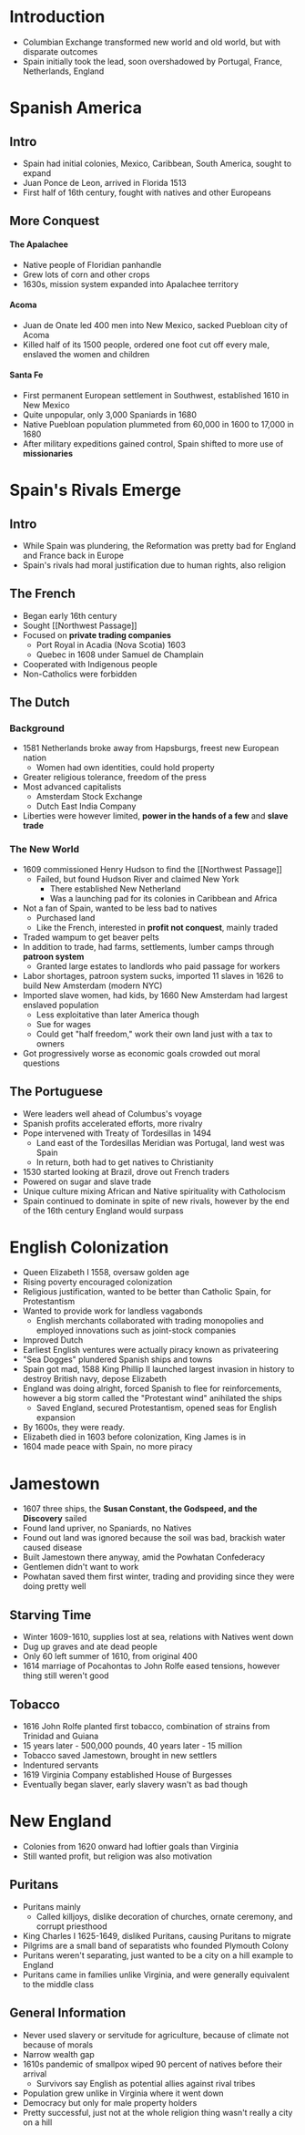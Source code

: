 # Introduction
* Columbian Exchange transformed new world and old world, but with disparate outcomes
* Spain initially took the lead, soon overshadowed by Portugal, France, Netherlands, England
# Spanish America
## Intro
* Spain had initial colonies, Mexico, Caribbean, South America, sought to expand
* Juan Ponce de Leon, arrived in Florida 1513
* First half of 16th century, fought with natives and other Europeans
## More Conquest
#### The Apalachee
* Native people of Floridian panhandle
* Grew lots of corn and other crops
* 1630s, mission system expanded into Apalachee territory
#### Acoma
* Juan de Onate led 400 men into New Mexico, sacked Puebloan city of Acoma
* Killed half of its 1500 people, ordered one foot cut off every male, enslaved the women and children
#### Santa Fe
* First permanent European settlement in Southwest, established 1610 in New Mexico
* Quite unpopular, only 3,000 Spaniards in 1680
* Native Puebloan population plummeted from 60,000 in 1600 to 17,000 in 1680
* After military expeditions gained control, Spain shifted to more use of **missionaries**
# Spain's Rivals Emerge
## Intro
* While Spain was plundering, the Reformation was pretty bad for England and France back in Europe
* Spain's rivals had moral justification due to human rights, also religion
## The French
* Began early 16th century
* Sought [[Northwest Passage]]
* Focused on **private trading companies**
	* Port Royal in Acadia (Nova Scotia) 1603
	* Quebec in 1608 under Samuel de Champlain
* Cooperated with Indigenous people
* Non-Catholics were forbidden
## The Dutch
### Background
* 1581 Netherlands broke away from Hapsburgs, freest new European nation
	* Women had own identities, could hold property
* Greater religious tolerance, freedom of the press
* Most advanced capitalists
	* Amsterdam Stock Exchange
	* Dutch East India Company
* Liberties were however limited, **power in the hands of a few** and **slave trade**
### The New World
* 1609 commissioned Henry Hudson to find the [[Northwest Passage]]
	* Failed, but found Hudson River and claimed New York
		* There established New Netherland
		* Was a launching pad for its colonies in Caribbean and Africa
* Not a fan of Spain, wanted to be less bad to natives
	* Purchased land
	* Like the French, interested in **profit not conquest**, mainly traded
* Traded wampum to get beaver pelts
* In addition to trade, had farms, settlements, lumber camps through **patroon system**
	* Granted large estates to landlords who paid passage for workers
* Labor shortages, patroon system sucks, imported 11 slaves in 1626 to build New Amsterdam (modern NYC)
* Imported slave women, had kids, by 1660 New Amsterdam had largest enslaved population
	* Less exploitative than later America though
	* Sue for wages
	* Could get "half freedom," work their own land just with a tax to owners
* Got progressively worse as economic goals crowded out moral questions
## The Portuguese
* Were leaders well ahead of Columbus's voyage
* Spanish profits accelerated efforts, more rivalry
* Pope intervened with Treaty of Tordesillas in 1494
	* Land east of the Tordesillas Meridian was Portugal, land west was Spain
	* In return, both had to get natives to Christianity
* 1530 started looking at Brazil, drove out French traders
* Powered on sugar and slave trade
* Unique culture mixing African and Native spirituality with Catholocism
* Spain continued to dominate in spite of new rivals, however by the end of the 16th century England would surpass
# English Colonization
* Queen Elizabeth I 1558, oversaw golden age
* Rising poverty encouraged colonization
* Religious justification, wanted to be better than Catholic Spain, for Protestantism
* Wanted to provide work for landless vagabonds
	* English merchants collaborated with trading monopolies and employed innovations such as joint-stock companies
* Improved Dutch
* Earliest English ventures were actually piracy known as privateering
* "Sea Dogges" plundered Spanish ships and towns
* Spain got mad, 1588 King Phillip II launched largest invasion in history to destroy British navy, depose Elizabeth
* England was doing alright, forced Spanish to flee for reinforcements, however a big storm called the "Protestant wind" anihilated the ships
	* Saved England, secured Protestantism, opened seas for English expansion
* By 1600s, they were ready.
* Elizabeth died in 1603 before colonization, King James is in
* 1604 made peace with Spain, no more piracy
# Jamestown
* 1607 three ships, the **Susan Constant, the Godspeed, and the Discovery** sailed 
* Found land upriver, no Spaniards, no Natives
* Found out land was ignored because the soil was bad, brackish water caused disease
* Built Jamestown there anyway, amid the Powhatan Confederacy
* Gentlemen didn't want to work
* Powhatan saved them first winter, trading and providing since they were doing pretty well
## Starving Time
* Winter 1609-1610, supplies lost at sea, relations with Natives went down
* Dug up graves and ate dead people
* Only 60 left summer of 1610, from original 400
* 1614 marriage of Pocahontas to John Rolfe eased tensions, however thing still weren't good
## Tobacco
* 1616 John Rolfe planted first tobacco, combination of strains from Trinidad and Guiana
* 15 years later - 500,000 pounds, 40 years later - 15 million
* Tobacco saved Jamestown, brought in new settlers
* Indentured servants
* 1619 Virginia Company established House of Burgesses
* Eventually began slaver, early slavery wasn't as bad though
# New England
* Colonies from 1620 onward had loftier goals than Virginia
* Still wanted profit, but religion was also motivation
## Puritans
* Puritans mainly
	* Called killjoys, dislike decoration of churches, ornate ceremony, and corrupt priesthood
* King Charles I 1625-1649, disliked Puritans, causing Puritans to migrate
* Pilgrims are a small band of separatists who founded Plymouth Colony
* Puritans weren't separating, just wanted to be a city on a hill example to England
* Puritans came in families unlike Virginia, and were generally equivalent to the middle class
## General Information
* Never used slavery or servitude for agriculture, because of climate not because of morals
* Narrow wealth gap
* 1610s pandemic of smallpox wiped 90 percent of natives before their arrival
	* Survivors say English as potential allies against rival tribes 
* Population grew unlike in Virginia where it went down
* Democracy but only for male property holders
* Pretty successful, just not at the whole religion thing wasn't really a city on a hill